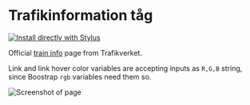 # Trafikinformation tåg

[![Install directly with Stylus](https://img.shields.io/badge/Install%20directly%20with-Stylus-238b8b.svg)](https://github.com/aruncveli/userstyles/raw/main/trafikinformation-tåg/trafikinformation-tåg.user.styl)

Official [train info](https://www.trafikverket.se/trafikinformation/tag) page from Trafikverket.

Link and link hover color variables are accepting inputs as `R,G,B` string, since Boostrap `rgb` variables need them so.

![Screenshot of page](screenshot.png)

